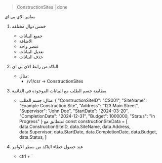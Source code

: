 > ConstructionSites | done



معايير الاي بي اي 
1. خمس دوال مختلفة 
    - جميع البيانات
    - الاضافة 
    - عنصر واحد
    - تعديل البيانات 
    - حذف البيانات

2. التاكد من رابط الاي بي اي
    - مثال:
        - /v1/csr     -> ConstructionSites

3. مطابقة جسم الطلب مع البيانات الموجودة في القائمة 
    - مثال:
    جسم الطلب:
    {
    "ConstructionSiteID": "CS001",
    "SiteName": "Example Construction Site",
    "Address": "123 Main Street",
    "Supervisor": "John Doe",
    "StartDate": "2024-03-20",
    "CompletionDate": "2024-12-31",
    "Budget": 1000000,
    "Status": "In Progress"
    }
    متطابق مع:
        const constructionSiteData = [
            data.ConstructionSiteID,
            data.SiteName,
            data.Address,
            data.Supervisor,
            data.StartDate,
            data.CompletionDate,
            data.Budget,
            data.Status,
        ]


4. عند حصول خطاء التاكد من سطر الاوامر
    - ctrl + `